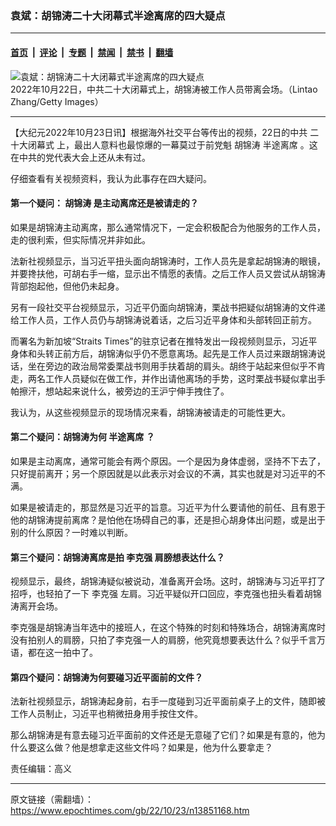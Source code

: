 ### 袁斌：胡锦涛二十大闭幕式半途离席的四大疑点

---

#### [首页](../../../..?n13851168) &nbsp;|&nbsp; [评论](../../../../../epoch-comment?n13851168) &nbsp;|&nbsp; [专题](../../../../../epoch-special?n13851168) &nbsp;|&nbsp; [禁闻](../../../../../epoch-news?n13851168) &nbsp;|&nbsp; [禁书](../../../../../books?n13851168) &nbsp;|&nbsp; [翻墙](https://github.com/gfw-breaker/nogfw/blob/master/README.md?n13851168)


<div><img alt="袁斌：胡锦涛二十大闭幕式半途离席的四大疑点" class="attachment-djy_600_400 size-djy_600_400 wp-post-image" src="https://i.epochtimes.com/assets/uploads/2022/10/id13851176-GettyImages-1435466239-.jpeg"/>
<div class="caption">
 2022年10月22日，中共二十大闭幕式上，胡锦涛被工作人员带离会场。（Lintao Zhang/Getty Images）
</div></div><hr/><div class="post_content" id="artbody" itemprop="articleBody">
 <!-- article content begin -->
 <p>
  【大纪元2022年10月23日讯】根据海外社交平台等传出的视频，22日的中共
  <ok href="https://www.epochtimes.com/gb/tag/%E4%BA%8C%E5%8D%81%E5%A4%A7%E9%97%AD%E5%B9%95%E5%BC%8F.html">
   二十大闭幕式
  </ok>
  上，最出人意料也最惊爆的一幕莫过于前党魁
  <ok href="https://www.epochtimes.com/gb/tag/%E8%83%A1%E9%94%A6%E6%B6%9B.html">
   胡锦涛
  </ok>
  <ok href="https://www.epochtimes.com/gb/tag/%E5%8D%8A%E9%80%94%E7%A6%BB%E5%B8%AD.html">
   半途离席
  </ok>
  。这在中共的党代表大会上还从未有过。
 </p>
 <p>
  仔细查看有关视频资料，我认为此事存在四大疑问。
 </p>
 <h4>
  第一个疑问：
  <ok href="https://www.epochtimes.com/gb/tag/%E8%83%A1%E9%94%A6%E6%B6%9B.html">
   胡锦涛
  </ok>
  是主动离席还是被请走的？
 </h4>
 <p>
  如果是胡锦涛主动离席，那么通常情况下，一定会积极配合为他服务的工作人员，走的很利索，但实际情况并非如此。
 </p>
 <p>
  法新社视频显示，当习近平扭头面向胡锦涛时，工作人员先是拿起胡锦涛的眼镜，并要搀扶他，可胡右手一缩，显示出不情愿的表情。之后工作人员又尝试从胡锦涛背部抱起他，但他仍未起身。
 </p>
 <p>
  另有一段社交平台视频显示，习近平仍面向胡锦涛，栗战书把疑似胡锦涛的文件递给工作人员，工作人员仍与胡锦涛说着话，之后习近平身体和头部转回正前方。
 </p>
 <p>
  而署名为新加坡“Straits Times”的驻京记者在推特发出一段视频则显示，习近平身体和头转正前方后，胡锦涛似乎仍不愿意离场。起先是工作人员过来跟胡锦涛说话，坐在旁边的政治局常委栗战书则用手扶着胡的肩头。胡终于站起来但似乎不肯走，两名工作人员疑似在做工作，并作出请他离场的手势，这时栗战书疑似拿出手帕擦汗，想站起来说什么，被旁边的王沪宁伸手拽住了。
 </p>
 <p>
  我认为，从这些视频显示的现场情况来看，胡锦涛被请走的可能性更大。
 </p>
 <h4>
  第二个疑问：胡锦涛为何
  <ok href="https://www.epochtimes.com/gb/tag/%E5%8D%8A%E9%80%94%E7%A6%BB%E5%B8%AD.html">
   半途离席
  </ok>
  ？
 </h4>
 <p>
  如果是主动离席，通常可能会有两个原因。一个是因为身体虚弱，坚持不下去了，只好提前离开；另一个原因就是以此表示对会议的不满，其实也就是对习近平的不满。
 </p>
 <p>
  如果是被请走的，那显然是习近平的旨意。习近平为什么要请他的前任、且有恩于他的胡锦涛提前离席？是怕他在场碍自己的事，还是担心胡身体出问题，或是出于别的什么原因？一时难以判断。
 </p>
 <h4>
  第三个疑问：胡锦涛离席是拍
  <ok href="https://www.epochtimes.com/gb/tag/%E6%9D%8E%E5%85%8B%E5%BC%BA.html">
   李克强
  </ok>
  肩膀想表达什么？
 </h4>
 <p>
  视频显示，最终，胡锦涛疑似被说动，准备离开会场。这时，胡锦涛与习近平打了招呼，也轻拍了一下
  <ok href="https://www.epochtimes.com/gb/tag/%E6%9D%8E%E5%85%8B%E5%BC%BA.html">
   李克强
  </ok>
  左肩。习近平疑似开口回应，李克强也扭头看着胡锦涛离开会场。
 </p>
 <p>
  李克强是胡锦涛当年选中的接班人，在这个特殊的时刻和特殊场合，胡锦涛离席时没有拍别人的肩膀，只拍了李克强一人的肩膀，他究竟想要表达什么？似乎千言万语，都在这一拍中了。
 </p>
 <h4>
  第四个疑问：胡锦涛为何要碰习近平面前的文件？
 </h4>
 <p>
  法新社视频显示，胡锦涛起身前，右手一度碰到习近平面前桌子上的文件，随即被工作人员制止，习近平也稍微扭身用手按住文件。
 </p>
 <p>
  那么胡锦涛是有意去碰习近平面前的文件还是无意碰了它们？如果是有意的，他为什么要这么做？他是想拿走这些文件吗？如果是，他为什么要拿走？
 </p>
 <p>
  责任编辑：高义
 </p>
 <!-- article content end -->
 <div id="below_article_ad">
 </div>
</div>


---

原文链接（需翻墙）：https://www.epochtimes.com/gb/22/10/23/n13851168.htm